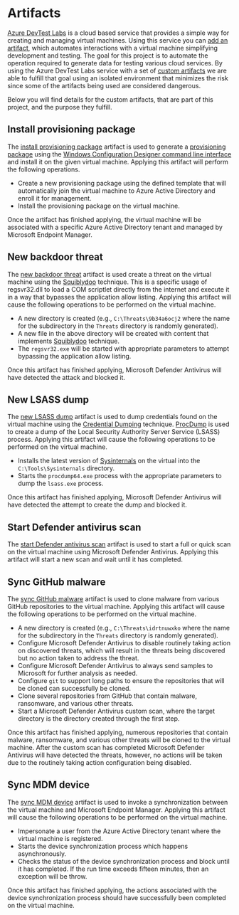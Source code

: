 # Artifacts

[Azure DevTest Labs](https://docs.microsoft.com/azure/devtest-labs/devtest-lab-overview) is a cloud based service that provides a simple way for creating and managing virtual machines. Using this service you can [add an artifact](https://docs.microsoft.com/azure/devtest-labs/add-artifact-vm), which automates interactions with a virtual machine simplifying development and testing. The goal for this project is to automate the operation required to generate data for testing various cloud services. By using the Azure DevTest Labs service with a set of [custom artifacts](https://docs.microsoft.com/azure/devtest-labs/devtest-lab-artifact-author) we are able to fulfill that goal using an isolated environment that minimizes the risk since some of the artifacts being used are considered dangerous.

Below you will find details for the custom artifacts, that are part of this project, and the purpose they fulfill.

## Install provisioning package

The [install provisioning package](../src/artifacts/install-provisioning-package) artifact is used to generate a [provisioning package](https://docs.microsoft.com/windows/configuration/provisioning-packages/provisioning-how-it-works) using the [Windows Configuration Designer command line interface](https://docs.microsoft.com/windows/configuration/provisioning-packages/provisioning-command-line) and install it on the given virtual machine. Applying this artifact will perform the following operations.

* Create a new provisioning package using the defined template that will automatically join the virtual machine to Azure Active Directory and enroll it for management.
* Install the provisioning package on the virtual machine.

Once the artifact has finished applying, the virtual machine will be associated with a specific Azure Active Directory tenant and managed by Microsoft Endpoint Manager.

## New backdoor threat

The [new backdoor threat](../src/artifacts/new-backdoor-threat) artifact is used create a threat on the virtual machine using the [Squiblydoo](https://car.mitre.org/analytics/CAR-2019-04-003/) technique. This is a specific usage of regsvr32.dll to load a COM scriptlet directly from the internet and execute it in a way that bypasses the application allow listing. Applying this artifact will cause the following operations to be performed on the virtual machine.

* A new directory is created (e.g., `C:\Threats\9b34a6ocj2` where the name for the subdirectory in the `Threats` directory is randomly generated).
* A new file in the above directory will be created with content that implements [Squiblydoo](https://car.mitre.org/analytics/CAR-2019-04-003/) technique.
* The `regsvr32.exe` will be started with appropriate parameters to attempt bypassing the application allow listing.

Once this artifact has finished applying, Microsoft Defender Antivirus will have detected the attack and blocked it.

## New LSASS dump

The [new LSASS dump](../src/artifacts/new-lsass-dump) artifact is used to dump credentials found on the virtual machine using the [Credential Dumping](https://attack.mitre.org/techniques/T1003/) technique. [ProcDump](https://docs.microsoft.com/sysinternals/downloads/procdump) is used to create a dump of the Local Security Authority Server Service (LSASS) process. Applying this artifact will cause the following operations to be performed on the virtual machine.

* Installs the latest version of [Sysinternals](https://docs.microsoft.com/sysinternals/) on the virtual into the `C:\Tools\Sysinternals` directory.
* Starts the `procdump64.exe` process with the appropriate parameters to dump the `lsass.exe` process.

Once this artifact has finished applying, Microsoft Defender Antivirus will have detected the attempt to create the dump and blocked it.

## Start Defender antivirus scan

The [start Defender antivirus scan](../src/artifacts/start-defenderav-scan) artifact is used to start a full or quick scan on the virtual machine using Microsoft Defender Antivirus. Applying this artifact will start a new scan and wait until it has completed.

## Sync GitHub malware

The [sync GitHub malware](../src/artifacts/sync-github-malware) artifact is used to clone malware from various GitHub repositories to the virtual machine. Applying this artifact will cause the following operations to be performed on the virtual machine.

* A new directory is created (e.g., `C:\Threats\idrtnuwxko` where the name for the subdirectory in the `Threats` directory is randomly generated).
* Configure Microsoft Defender Antivirus to disable routinely taking action on discovered threats, which will result in the threats being discovered but no action taken to address the threat.
* Configure Microsoft Defender Antivirus to always send samples to Microsoft for further analysis as needed.
* Configure `git` to support long paths to ensure the repositories that will be cloned can successfully be cloned.
* Clone several repositories from GitHub that contain malware, ransomware, and various other threats.
* Start a Microsoft Defender Antivirus custom scan, where the target directory is the directory created through the first step.

Once this artifact has finished applying, numerous repositories that contain malware, ransomware, and various other threats will be cloned to the virtual machine. After the custom scan has completed Microsoft Defender Antivirus will have detected the threats, however, no actions will be taken due to the routinely taking action configuration being disabled.

## Sync MDM device

The [sync MDM device](../src/artifacts/sync-mdm-device) artifact is used to invoke a synchronization between the virtual machine and Microsoft Endpoint Manager. Applying this artifact will cause the following operations to be performed on the virtual machine.

* Impersonate a user from the Azure Active Directory tenant where the virtual machine is registered.
* Starts the device synchronization process which happens asynchronously.
* Checks the status of the device synchronization process and block until it has completed. If the run time exceeds fifteen minutes, then an exception will be throw.

Once this artifact has finished applying, the actions associated with the device synchronization process should have successfully been completed on the virtual machine.
